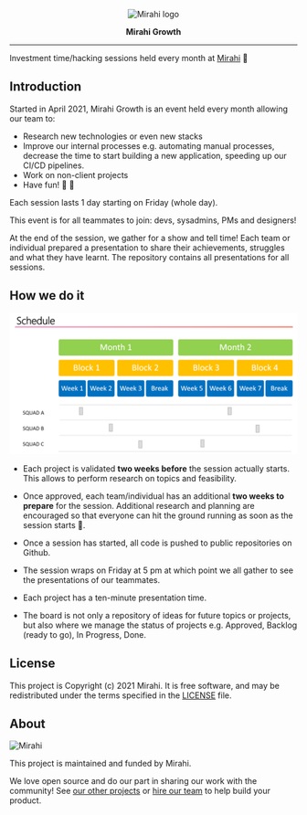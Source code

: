 <p align="center">
  <img alt="Mirahi logo" src="https://mirahi-io.cdn.prismic.io/mirahi-io/de4ade0d-c912-423c-8a62-1d818fe8c59e_Logo.svg" />
</p>

<p align="center">
    <strong>Mirahi Growth</strong>
</p>

---

Investment time/hacking sessions held every month at [Mirahi](https://mirahi.io) 🙌

## Introduction

Started in April 2021, Mirahi Growth is an event held every month allowing our team to:

* Research new technologies or even new stacks
* Improve our internal processes e.g. automating manual processes, decrease the time to start building a new application, 
speeding up our CI/CD pipelines.
* Work on non-client projects
* Have fun! 🕺 💃

Each session lasts 1 day starting on Friday (whole day). 

This event is for all teammates to join: devs, sysadmins, PMs and designers!

At the end of the session, we gather for a show and tell time! Each team or individual prepared a presentation to share 
their achievements, struggles and what they have learnt. The repository contains all presentations for all sessions.

## How we do it

![timeline](assets/timeline.png)

* Each project is validated **two weeks before** the session actually starts. This allows to perform research on topics 
and feasibility.  
* Once approved, each team/individual has an additional **two weeks to prepare** for the session. Additional research and 
planning are encouraged so that everyone can hit the ground running as soon as the session starts 🏃‍. 
* Once a session has started, all code is pushed to public repositories on Github.  
* The session wraps on Friday at 5 pm at which point we all gather to see the presentations of our teammates. 
* Each project has a ten-minute presentation time.

* The board is not only a repository of ideas for future topics or projects, but also where we manage the status of projects 
e.g. Approved, Backlog (ready to go), In Progress, Done.

## License

This project is Copyright (c) 2021 Mirahi. It is free software,
and may be redistributed under the terms specified in the [LICENSE] file.

[LICENSE]: /LICENSE

## About

![Mirahi]()

This project is maintained and funded by Mirahi.

We love open source and do our part in sharing our work with the community!
See [our other projects][community] or [hire our team][hire] to help build your product.

[community]: https://github.com/mirahi-io
[hire]: https://mirahi.io